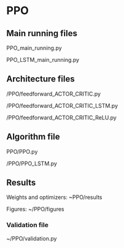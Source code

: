 # PPO 



## Main running files

PPO_main_running.py

PPO_LSTM_main_running.py




## Architecture files

/PPO/feedforward_ACTOR_CRITIC.py

/PPO/feedforward_ACTOR_CRITIC_LSTM.py

/PPO/feedforward_ACTOR_CRITIC_ReLU.py



## Algorithm file

PPO/PPO.py

/PPO/PPO_LSTM.py



## Results

Weights and optimizers: ~PPO/results 

Figures: ~/PPO/figures



### Validation file

~/PPO/validation.py